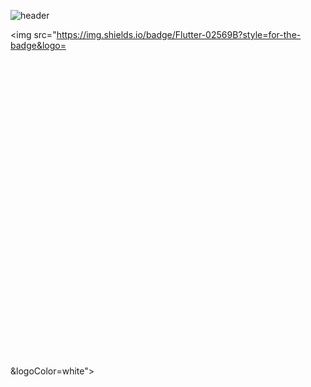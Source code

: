 ![header](https://capsule-render.vercel.app/api?type=wave&color=auto&height=300&section=header&text=JeongYunSeok&fontSize=90)

<img src="https://img.shields.io/badge/Flutter-02569B?style=for-the-badge&logo=<svg role="img" viewBox="0 0 24 24" xmlns="http://www.w3.org/2000/svg"><title>Flutter</title><path d="Flutter"/></svg>&logoColor=white">
